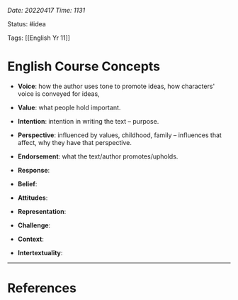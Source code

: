 *Date: 20220417 Time: 1131*

Status: #idea 

Tags: [[English Yr 11]]

# English Course Concepts


* **Voice**: how the author uses tone to promote ideas, how characters' voice is conveyed for ideas,
* **Value**: what people hold important.
* **Intention**: intention in writing the text – purpose.
* **Perspective**: influenced by values, childhood, family – influences that affect, why they have that perspective.
* **Endorsement**: what the text/author promotes/upholds.
* **Response**:
* **Belief**:
* **Attitudes**:
* **Representation**:
* **Challenge**:
* **Context**:

* **Intertextuality**:





---

# References